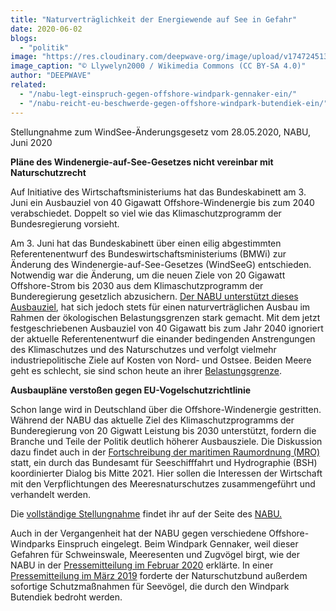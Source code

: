 ```yaml
---
title: "Naturverträglichkeit der Energiewende auf See in Gefahr"
date: 2020-06-02
blogs: 
  - "politik"
image: "https://res.cloudinary.com/deepwave-org/image/upload/v1747245138/deepwave.org/Gwynt_y_Mor_offshore_wind_farm_located_off_the_coast_of_Wales_from_Rhiwledyn_Little_Orm_Wales_20.jpg"
image_caption: "© Llywelyn2000 / Wikimedia Commons (CC BY-SA 4.0)"
author: "DEEPWAVE"
related: 
  - "/nabu-legt-einspruch-gegen-offshore-windpark-gennaker-ein/"
  - "/nabu-reicht-eu-beschwerde-gegen-offshore-windpark-butendiek-ein/"
---
```


Stellungnahme zum WindSee-Änderungsgesetz vom 28.05.2020, NABU, Juni 2020

**Pläne des Windenergie-auf-See-Gesetzes nicht vereinbar mit Naturschutzrecht**

Auf Initiative des Wirtschaftsministeriums hat das Bundeskabinett am 3. Juni ein Ausbauziel von 40 Gigawatt Offshore-Windenergie bis zum 2040 verabschiedet. Doppelt so viel wie das Klimaschutzprogramm der Bundesregierung vorsieht.

Am 3. Juni hat das Bundeskabinett über einen eilig abgestimmten Referentenentwurf des Bundeswirtschaftsministeriums (BMWi) zur Änderung des Windenergie-auf-See-Gesetzes (WindSeeG) entschieden. Notwendig war die Änderung, um die neuen Ziele von 20 Gigawatt Offshore-Strom bis 2030 aus dem Klimaschutzprogramm der Bunderegierung gesetzlich abzusichern. [Der NABU unterstützt dieses Ausbauziel](https://www.nabu.de/imperia/md/content/nabude/klimaschutz/190816__handlungspapier_klimakrise_.pdf), hat sich jedoch stets für einen naturverträglichen Ausbau im Rahmen der ökologischen Belastungsgrenzen stark gemacht. Mit dem jetzt festgeschriebenen Ausbauziel von 40 Gigawatt bis zum Jahr 2040 ignoriert der aktuelle Referentenentwurf die einander bedingenden Anstrengungen des Klimaschutzes und des Naturschutzes und verfolgt vielmehr industriepolitische Ziele auf Kosten von Nord- und Ostsee. Beiden Meere geht es schlecht, sie sind schon heute an ihrer [Belastungsgrenze](https://www.nabu.de/natur-und-landschaft/meere/ostseelife/24402.html).

**Ausbaupläne verstoßen gegen EU-Vogelschutzrichtlinie**

Schon lange wird in Deutschland über die Offshore-Windenergie gestritten. Während der NABU das aktuelle Ziel des Klimaschutzprogramms der Bunderegierung von 20 Gigwatt Leistung bis 2030 unterstützt, fordern die Branche und Teile der Politik deutlich höherer Ausbausziele. Die Diskussion dazu findet auch in der [Fortschreibung der maritimen Raumordnung (MRO)](https://www.nabu.de/natur-und-landschaft/meere/meeresschutzgebiete/27787.html) statt, ein durch das Bundesamt für Seeschifffahrt und Hydrographie (BSH) koordinierter Dialog bis Mitte 2021. Hier sollen die Interessen der Wirtschaft mit den Verpflichtungen des Meeresnaturschutzes zusammengeführt und verhandelt werden.

Die [vollständige Stellungnahme](https://www.nabu.de/natur-und-landschaft/meere/offshore-windparks/28209.html) findet ihr auf der Seite des [NABU.](https://www.nabu.de/)

Auch in der Vergangenheit hat der NABU gegen verschiedene Offshore-Windparks Einspruch eingelegt. Beim Windpark Gennaker, weil dieser Gefahren für Schweinswale, Meeresenten und Zugvögel birgt, wie der NABU in der [Pressemitteilung im Februar 2020](https://www.deepwave.org/nabu-legt-einspruch-gegen-offshore-windpark-gennaker-ein/) erklärte. In einer [Pressemitteilung im März 2019](https://www.deepwave.org/nabu-reicht-eu-beschwerde-gegen-offshore-windpark-butendiek-ein/) forderte der Naturschutzbund außerdem sofortige Schutzmaßnahmen für Seevögel, die durch den Windpark Butendiek bedroht werden.

